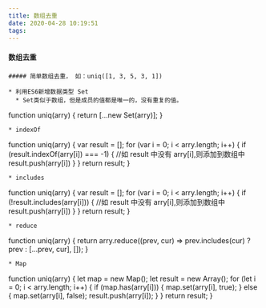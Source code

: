 ```yaml
---
title: 数组去重
date: 2020-04-28 10:19:51
tags:
---
```


#### 数组去重
```
##### 简单数组去重， 如：uniq([1, 3, 5, 3, 1])

* 利用ES6新增数据类型 Set
  * Set类似于数组，但是成员的值都是唯一的，没有重复的值。
```
function uniq(arry) {
  return [...new Set(arry)];
}
```
* indexOf
```
function uniq(arry) {
    var result = [];
    for (var i = 0; i < arry.length; i++) {
        if (result.indexOf(arry[i]) === -1) {
            //如 result 中没有 arry[i],则添加到数组中
            result.push(arry[i])
        }
    }
    return result;
}
```
* includes
```
function uniq(arry) {
    var result = [];
    for (var i = 0; i < arry.length; i++) {
        if (!result.includes(arry[i])) {
            //如 result 中没有 arry[i],则添加到数组中
            result.push(arry[i])
        }
    }
    return result;
}
```
* reduce
```
function uniq(arry) {
    return arry.reduce((prev, cur) => prev.includes(cur) ? prev : [...prev, cur], []);
}
```
* Map
```
function uniq(arry) {
    let map = new Map();
    let result = new Array();
    for (let i = 0; i < arry.length; i++) {
        if (map.has(arry[i])) {
            map.set(arry[i], true);
        } else {
            map.set(arry[i], false);
            result.push(arry[i]);
        }
    }
    return result;
}
```
